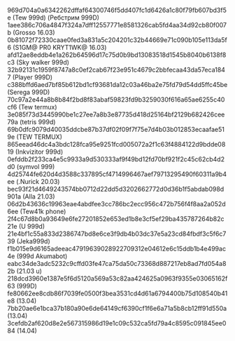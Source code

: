 969d704a0a6342262dffaf64300746f5dd407fc1d6426a1c80f79fb607bd3f5e (Tew 999d)
 (Ребстрим 999D)
1aee386c706a4847f324a7dff12557771e8581326cab5fd4aa34d92cb80f007b (Grosso 16.03)
0b81072f72330caae0fed3a831a5c204201c32b44669e71c090b105e113da5f6 (S1GM@ PR0 KRYT1WK@ 16.03)
afd12ae8eddb4e1a262b64596d17c75d0b9bd13083518d1545b8040b6138f8c3 (Sky walker 999d)
32b92131c1959f8747a8c0ef2cab67f23e951c4679c2bbfecaa43da57eca1847 (Player 999D)
c388bffd6aed7bf85b612bd1cf93681da12c03a46ba2e75fd79d54dd5ffc45be (Serega 999D)
70c97a2e44a8b8b84f2bd8f83abaf59823fd9b3259030f616a65ae6255c40cf6 (Tew termux)
3e085f73d3445990be1c27ee7a8b3e87735d418d25164bf2129b682426cee79a (tetris 999d)
69b0dfc9079d40035ddcbe87b37df02f09f7f75e7d4b03b012853ecaafae519e (TEW TERMUX)
865eead46dc4a3bdc128fca95e9251fcd005072a2f1c63f4884122d9bdde0819 (Inkvizitor 999d)
0efddb2f233ca4e5c9933a9d530333af9f49bd12fd70bf921f2c45c62cb4d2d0 (symvol 999)
4d25744fe620d4d3588c337895cf4714996467aef79713295490f60311a9b4ee (.Nurick 20.03)
bec93f21d4649243574bb0712d22dd5d3202662772d0d36b1f5abdab098d901a (Alla 21.03)
06d2b43636c19963eae4abdfee3cc786bc2ecc956c472b756f4f8aa2a052d6ee (Tew41k phone)
2f4c67d8b0a93649e6fe27201852e653ed1b8e3cf5ef29ba435787264b82c21e (U 999d)
21e4bf1c55a833d2386747bd8e6ce3f9db4b03dc37e5a23cd84fbdf3c5f6c739 (Jeka999d)
f1b015e9d6165adeeac47919639028922709312e04612e6c15ddb1b4e499ac4e (999d Akumabot)
eabc34de3adc5232c9cffd03fe47ca75da50c73368d887217eb8ad7fd054a82b (21.03 u)
218dcd3960e1387e5f6d5120a569a53c82aa424625a0963f9355e03065162f63 (999D)
fe80662ee8cdb86f7039fe0500f3bea3531cd4d61a6794400b75d108540b41e8 (13.04)
7bb20ae6e1bca37b180a90e6de64149cf6390cf1f6e6a71a5b8cb12ff91d550a (13.04)
3cefdb2af620d8e2e567315986d19e1c09c532ca5fd79a4c8595c091845ee084 (14.04)

